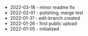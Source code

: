 
- 2022-03-18 - minor readme fix
- 2022-02-01 - polishing, merge test
- 2022-01-31 - edit-branch created
- 2022-01-26 - first public upload
- 2022-01-05 - initialized

